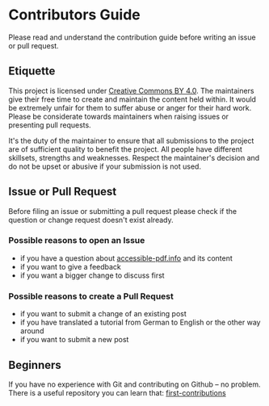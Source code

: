 # Contributors Guide

Please read and understand the contribution guide before writing an issue or pull request.

## Etiquette

This project is licensed under [Creative Commons BY 4.0](LICENSE). The maintainers give their free time to create and maintain the content held within. It would be extremely unfair for them to suffer abuse or anger for their hard work. Please be considerate towards maintainers when raising issues or presenting pull requests.

It's the duty of the maintainer to ensure that all submissions to the project are of sufficient quality to benefit the project. All people have different skillsets, strengths and weaknesses. Respect the maintainer's decision and do not be upset or abusive if your submission is not used.

## Issue or Pull Request

Before filing an issue or submitting a pull request please check if the question or change request doesn't exist already.

### Possible reasons to open an Issue

- if you have a question about [accessible-pdf.info](https://accessible-pdf.info/) and its content
- if you want to give a feedback
- if you want a bigger change to discuss first

### Possible reasons to create a Pull Request

- if you want to submit a change of an existing post
- if you have translated a tutorial from German to English or the other way around
- if you want to submit a new post

## Beginners

If you have no experience with Git and contributing on Github – no problem. There is a useful repository you can learn that: [first-contributions](https://github.com/firstcontributions/first-contributions)
